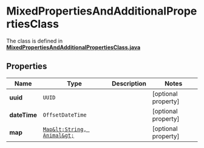 

# MixedPropertiesAndAdditionalPropertiesClass

The class is defined in **[MixedPropertiesAndAdditionalPropertiesClass.java](../../src/main/java/org/openapitools/model/MixedPropertiesAndAdditionalPropertiesClass.java)**

## Properties

Name | Type | Description | Notes
------------ | ------------- | ------------- | -------------
**uuid** | `UUID` |  |  [optional property]
**dateTime** | `OffsetDateTime` |  |  [optional property]
**map** | [`Map&lt;String, Animal&gt;`](Animal.md) |  |  [optional property]





